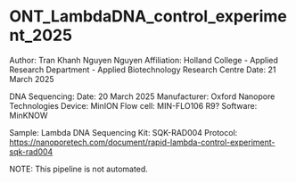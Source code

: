 # ONT_LambdaDNA_control_experiment_2025

Author: Tran Khanh Nguyen Nguyen
Affiliation: Holland College - Applied Research Department - Applied Biotechnology Research Centre
Date: 21 March 2025

DNA Sequencing:
Date: 20 March 2025
Manufacturer: Oxford Nanopore Technologies 
Device: MinION 
Flow cell: MIN-FLO106 R9?
Software: MinKNOW

Sample: Lambda DNA
Sequencing Kit: SQK-RAD004 
Protocol: https://nanoporetech.com/document/rapid-lambda-control-experiment-sqk-rad004

NOTE: This pipeline is not automated. 


